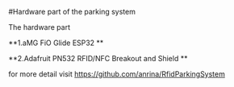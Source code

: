 #Hardware part of the parking system

The hardware part

**1.aMG FiO Glide ESP32 **

**2.Adafruit PN532 RFID/NFC Breakout and Shield **

for more detail visit https://github.com/anrina/RfidParkingSystem 
